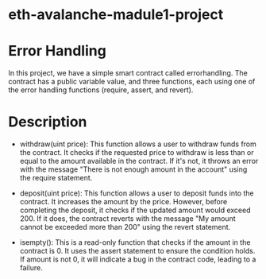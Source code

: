 # eth-avalanche-madule1-project
# Error Handling
In this project, we have a simple smart contract called errorhandling. The contract has a public variable value, and three functions, each using one of the error handling functions (require, assert, and revert).
# Description
*    withdraw(uint price): This function allows a user to withdraw funds from the contract. It checks if the requested price to withdraw is less than or equal to the amount available in the contract. If it's not, it throws an error with the message "There is not enough amount in the account" using the require statement.

*    deposit(uint price): This function allows a user to deposit funds into the contract. It increases the amount by the price. However, before completing the deposit, it checks if the updated amount would exceed 200. If it does, the contract reverts with the message "My amount cannot be exceeded more than 200" using the revert statement.

 *   isempty(): This is a read-only function that checks if the amount in the contract is 0. It uses the assert statement to ensure the condition holds. If amount is not 0, it will indicate a bug in the contract code, leading to a failure.
